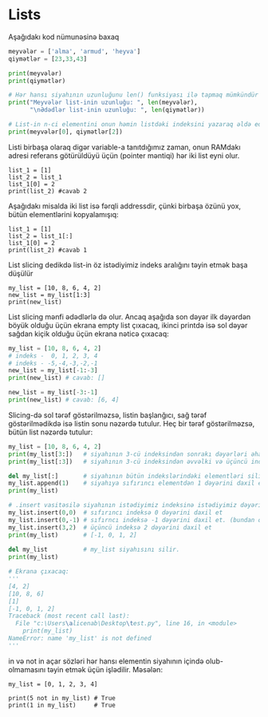 # Lists

Aşağıdakı kod nümunəsinə baxaq

```python
meyvələr = ['alma', 'armud', 'heyva']
qiymətlər = [23,33,43]

print(meyvələr)
print(qiymətlər)

# Hər hansı siyahının uzunluğunu len() funksiyası ilə tapmaq mümkündür
print("Meyvələr list-inin uzunluğu: ", len(meyvələr),
      "\nƏdədlər list-inin uzunluğu: ", len(qiymətlər))

# List-in n-ci elementini onun həmin listdəki indeksini yazaraq əldə edə bilərik.
print(meyvələr[0], qiymətlər[2])
```

Listi birbaşa olaraq digər variable-a tanıtdığımız zaman, onun RAMdakı adresi referans götürüldüyü üçün (pointer məntiqi) hər iki list eyni olur.

```
list_1 = [1]
list_2 = list_1
list_1[0] = 2
print(list_2) #cavab 2
```

Aşağıdakı misalda iki list isə fərqli addressdir, çünki birbaşa özünü yox, bütün elementlərini kopyalamışıq:

```
list_1 = [1]
list_2 = list_1[:]
list_1[0] = 2
print(list_2) #cavab 1
```

List slicing dedikdə list-in öz istədiyimiz indeks aralığını təyin etmək başa düşülür

```
my_list = [10, 8, 6, 4, 2]
new_list = my_list[1:3]
print(new_list)
```

List slicing mənfi ədədlərlə də olur. Ancaq aşağıda son dəyər ilk dəyərdən böyük olduğu üçün ekrana empty list çıxacaq, ikinci printdə isə sol dəyər sağdan kiçik olduğu üçün ekrana nəticə çıxacaq:

```python
my_list = [10, 8, 6, 4, 2]
# indeks -  0, 1, 2, 3, 4
# indeks - -5,-4,-3,-2,-1
new_list = my_list[-1:-3]
print(new_list) # cavab: []

new_list = my_list[-3:-1]
print(new_list) # cavab: [6, 4]
```

Slicing-də sol tərəf göstərilməzsə, listin başlanğıcı, sağ tərəf göstərilmədikdə isə listin sonu nəzərdə tutulur. Heç bir tərəf göstərilməzsə, bütün list nəzərdə tutulur:

```python
my_list = [10, 8, 6, 4, 2]
print(my_list[3:])   # siyahının 3-cü indeksindən sonrakı dəyərləri əhatə edir
print(my_list[:3])   # siyahının 3-cü indeksindən əvvəlki və üçüncü indeksindəki dəyərləri əhatə edir.

del my_list[:]       # siyahının bütün indekslərindəki elementləri silir.
my_list.append(1)    # siyahıya sıfırıncı elementdən 1 dəyərini daxil edir.
print(my_list)

# .insert vasitəsilə siyahının istədiyimiz indeksinə istədiyimiz dəyəri daxil edə bilərik.
my_list.insert(0,0)  # sıfırıncı indeksə 0 dəyərini daxil et
my_list.insert(0,-1) # sıfırncı indeksə -1 dəyərini daxil et. (bundan qabaqki dəyərlər sağa sürüşür)
my_list.insert(3,2)  # üçüncü indeksə 2 dəyərini daxil et
print(my_list)       # [-1, 0, 1, 2]
 
del my_list          # my_list siyahısını silir.
print(my_list)

# Ekrana çıxacaq:
'''
[4, 2]
[10, 8, 6]
[1]
[-1, 0, 1, 2]
Traceback (most recent call last):
  File "c:\Users\alicenab\Desktop\test.py", line 16, in <module>
    print(my_list)
NameError: name 'my_list' is not defined
'''
```

in və not in açar sözləri hər hansı elementin siyahının içində olub-olmamasını təyin etmək üçün işlədilir. Məsələn:

```
my_list = [0, 1, 2, 3, 4]

print(5 not in my_list) # True
print(1 in my_list)     # True
```
